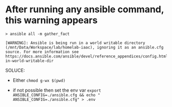 
# After running any ansible command, this warning appears

```
> ansible all -m gather_fact

[WARNING]: Ansible is being run in a world writable directory (/mnt/Data/Workspace/lab/homelab-iaac), ignoring it as an ansible.cfg source. For more information see
https://docs.ansible.com/ansible/devel/reference_appendices/config.html#cfg-in-world-writable-dir
```

SOLUCE:

- Either `chmod g-wx $(pwd)`

- if not possible then set the env var `export ANSIBLE_CONFIG=./ansible.cfg && echo " ANSIBLE_CONFIG=./ansible.cfg" > .env`
